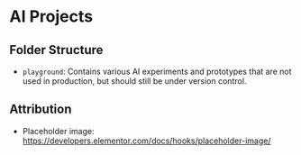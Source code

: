 # AI Projects

## Folder Structure

* `playground`: Contains various AI experiments and prototypes that are not used in production, but should still be under version control.

## Attribution

* Placeholder image: <https://developers.elementor.com/docs/hooks/placeholder-image/>
